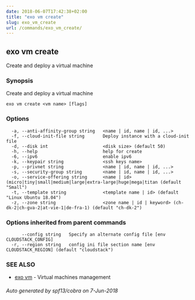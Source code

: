 ```yaml
---
date: 2018-06-07T17:42:38+02:00
title: "exo vm create"
slug: exo_vm_create
url: /commands/exo_vm_create/
---
```

## exo vm create

Create and deploy a virtual machine

### Synopsis

Create and deploy a virtual machine

```
exo vm create <vm name> [flags]
```

### Options

```
  -a, --anti-affinity-group string   <name | id, name | id, ...>
  -f, --cloud-init-file string       Deploy instance with a cloud-init file
  -d, --disk int                     <disk size> (default 50)
  -h, --help                         help for create
  -6, --ipv6                         enable ipv6
  -k, --keypair string               <ssh keys name>
  -p, --privnet string               <name | id, name | id, ...>
  -s, --security-group string        <name | id, name | id, ...>
  -o, --service-offering string      <name | id> (micro|tiny|small|medium|large|extra-large|huge|mega|titan (default "Small")
  -t, --template string              <template name | id> (default "Linux Ubuntu 18.04")
  -z, --zone string                  <zone name | id | keyword> (ch-dk-2|ch-gva-2|at-vie-1|de-fra-1) (default "ch-dk-2")
```

### Options inherited from parent commands

```
      --config string   Specify an alternate config file [env CLOUDSTACK_CONFIG]
  -r, --region string   config ini file section name [env CLOUDSTACK_REGION] (default "cloudstack")
```

### SEE ALSO

* [exo vm](/commands/exo_vm/)	 - Virtual machines management

###### Auto generated by spf13/cobra on 7-Jun-2018

